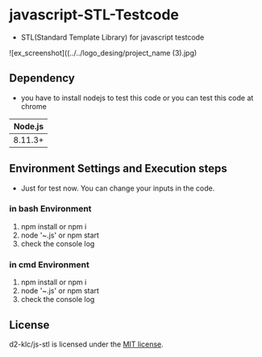 # javascript-STL-Testcode
- STL(Standard Template Library) for javascript testcode

![ex_screenshot]((../../logo_desing/project_name (3).jpg)


## Dependency

- you have to install nodejs to test this code or you can test this code at chrome

| Node.js               |
| --------------------- |
| 8.11.3+               |

## Environment Settings and Execution steps
- Just for test now. You can change your inputs in the code.

### in bash Environment
1. npm install or npm i
2. node '~.js' or npm start
3. check the console log
### in cmd Environment
1. npm install or npm i
2. node '~.js' or npm start
3. check the console log

## License

d2-klc/js-stl is licensed under the [MIT license](https://github.com/d2-klc/js-stl/blob/master/LICENSE).
